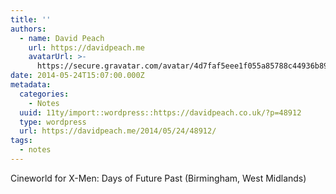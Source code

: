 ```yaml
---
title: ''
authors:
  - name: David Peach
    url: https://davidpeach.me
    avatarUrl: >-
      https://secure.gravatar.com/avatar/4d7faf5eee1f055a85788c44936b8995eaab6dfb004e7854ec747ccb272e91ee?s=96&d=mm&r=g
date: 2014-05-24T15:07:00.000Z
metadata:
  categories:
    - Notes
  uuid: 11ty/import::wordpress::https://davidpeach.co.uk/?p=48912
  type: wordpress
  url: https://davidpeach.me/2014/05/24/48912/
tags:
  - notes
---
```

Cineworld for X-Men: Days of Future Past (Birmingham, West Midlands)